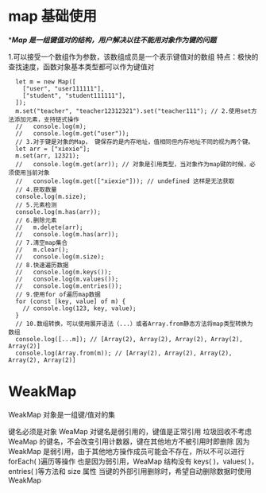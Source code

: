 # map 基础使用

\***_Map 是一组键值对的结构，用户解决以往不能用对象作为键的问题_**

1.可以接受一个数组作为参数，该数组成员是一个表示键值对的数组
特点：极快的查找速度，函数对象基本类型都可以作为键值对

      let m = new Map([
        ["user", "user111111"],
        ["student", "student111111"],
      ]);
      m.set("teacher", "teacher12312321").set("teacher111"); // 2.使用set方法添加元素，支持链式操作
      //   console.log(m);
      //   console.log(m.get("user"));
      // 3.对于键是对象的Map， 键保存的是内存地址，值相同但内存地址不同的视为两个键。
      let arr = ["xiexie"];
      m.set(arr, 12321);
      //   console.log(m.get(arr)); // 对象是引用类型，当对象作为map键的时候，必须使用当前对象
      //   console.log(m.get(["xiexie"])); // undefined 这样是无法获取
      // 4.获取数量
      console.log(m.size);
      // 5.元素检测
      console.log(m.has(arr));
      // 6.删除元素
      //   m.delete(arr);
      //   console.log(m.has(arr));
      // 7.清空map集合
      //   m.clear();
      //   console.log(m.size);
      // 8.快速遍历数据
      //   console.log(m.keys());
      //   console.log(m.values());
      //   console.log(m.entries());
      // 9.使用for of遍历map数据
      for (const [key, value] of m) {
        // console.log(123, key, value);
      }
      // 10.数组转换，可以使用展开语法（...）或者Array.from静态方法将map类型转换为数组
      console.log([...m]); // [Array(2), Array(2), Array(2), Array(2), Array(2)]
      console.log(Array.from(m)); // [Array(2), Array(2), Array(2), Array(2), Array(2)]

# WeakMap

WeakMap 对象是一组键/值对的集

键名必须是对象
WeaMap 对键名是弱引用的，键值是正常引用
垃圾回收不考虑 WeaMap 的键名，不会改变引用计数器，键在其他地方不被引用时即删除
因为 WeakMap 是弱引用，由于其他地方操作成员可能会不存在，所以不可以进行 forEach( )遍历等操作
也是因为弱引用，WeaMap 结构没有 keys( )，values( )，entries( )等方法和 size 属性
当键的外部引用删除时，希望自动删除数据时使用 WeakMap
